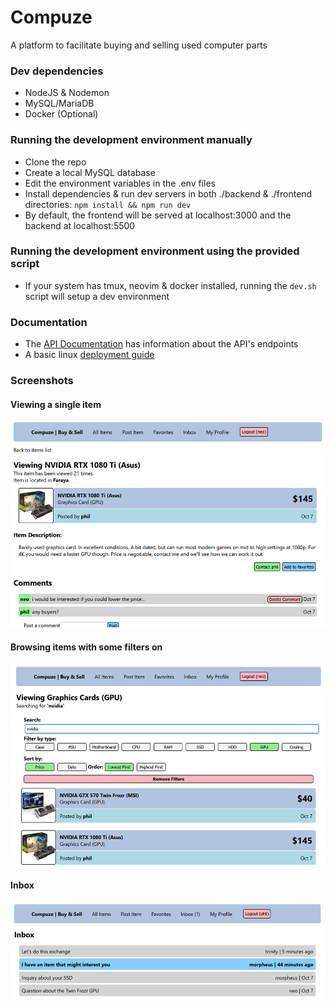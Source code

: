 # Compuze

A platform to facilitate buying and selling used computer parts

### Dev dependencies

- NodeJS & Nodemon
- MySQL/MariaDB
- Docker (Optional)

### Running the development environment manually

- Clone the repo
- Create a local MySQL database
- Edit the environment variables in the .env files
- Install dependencies & run dev servers in both ./backend & ./frontend directories: `npm install && npm run dev`
- By default, the frontend will be served at localhost:3000 and the backend at localhost:5500

### Running the development environment using the provided script

- If your system has tmux, neovim & docker installed, running the `dev.sh` script will setup a dev environment

### Documentation

- The <a href="https://github.com/kiwphi/compuze/blob/master/docs/API.md">API Documentation</a> has information about the API's endpoints
- A basic linux <a href="https://github.com/kiwphi/compuze/blob/master/docs/DEPLOYMENT.md">deployment guide</a>

### Screenshots

#### Viewing a single item

<img src="docs/screenshot1.png" alt="screenshot1">

#### Browsing items with some filters on

<img src="docs/screenshot2.png" alt="screenshot2">

#### Inbox

<img src="docs/screenshot3.png" alt="screenshot3">
